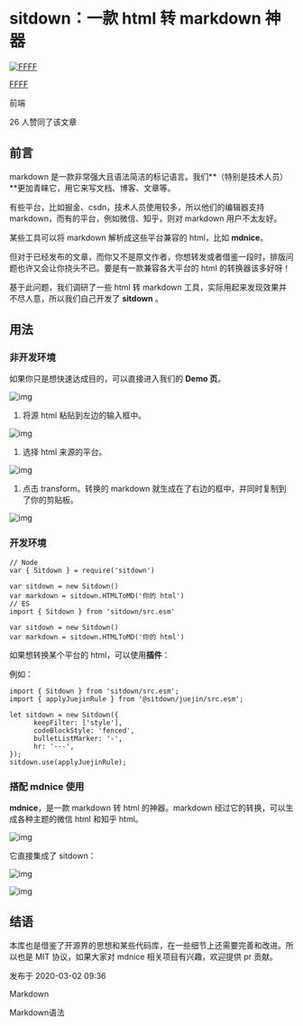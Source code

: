 # sitdown：一款 html 转 markdown 神器

[![FFFF](https://pic2.zhimg.com/v2-824bb3f896903ea749324bda44da40bf_xs.jpg?source=172ae18b)](https://www.zhihu.com/people/xu-yun-feng-32)

[FFFF](https://www.zhihu.com/people/xu-yun-feng-32)

前端



26 人赞同了该文章

## **前言**

markdown 是一款非常强大且语法简洁的标记语言。我们**（特别是技术人员）**更加青睐它，用它来写文档、博客、文章等。

有些平台，比如掘金、csdn，技术人员使用较多，所以他们的编辑器支持 markdown，而有的平台，例如微信、知乎，则对 markdown 用户不太友好。

某些工具可以将 markdown 解析成这些平台兼容的 html，比如 **mdnice**。

但对于已经发布的文章，而你又不是原文作者，你想转发或者借鉴一段时，排版问题也许又会让你挠头不已。要是有一款兼容各大平台的 html 的转换器该多好呀！

基于此问题，我们调研了一些 html 转 markdown 工具，实际用起来发现效果并不尽人意，所以我们自己开发了 **sitdown** 。

## **用法**

### **非开发环境**

如果你只是想快速达成目的，可以直接进入我们的 **Demo 页**。

![img](https://pic3.zhimg.com/80/v2-b5c249d31df6740016d10fcd94bc8066_720w.jpg)

1. 将源 html 粘贴到左边的输入框中。

![img](https://pic1.zhimg.com/80/v2-13c02faa4c0764af3eb0ac4be3bf28ac_720w.jpg)



1. 选择 html 来源的平台。

![img](https://pic1.zhimg.com/80/v2-a974037627bf93251b18c3b088bd131c_720w.png)



1. 点击 transform。转换的 markdown 就生成在了右边的框中，并同时复制到了你的剪贴板。

![img](https://pic2.zhimg.com/80/v2-207c91bf7aa5de2fb215a7e273a19e7d_720w.jpg)



### **开发环境**

```text
// Node
var { Sitdown } = require('sitdown')

var sitdown = new Sitdown()
var markdown = sitdown.HTMLToMD('你的 html')
// ES
import { Sitdown } from 'sitdown/src.esm'

var sitdown = new Sitdown()
var markdown = sitdown.HTMLToMD('你的 html')
```

如果想转换某个平台的 html，可以使用**插件**：

例如：

```text
import { Sitdown } from 'sitdown/src.esm';
import { applyJuejinRule } from '@sitdown/juejin/src.esm';

let sitdown = new Sitdown({
      keepFilter: ['style'],
      codeBlockStyle: 'fenced',
      bulletListMarker: '-',
      hr: '---',
});
sitdown.use(applyJuejinRule);
```

### **搭配 mdnice 使用**

**mdnice**，是一款 markdown 转 html 的神器。markdown 经过它的转换，可以生成各种主题的微信 html 和知乎 html。

![img](https://pic1.zhimg.com/80/v2-230ed15fb65d429d79f240b47c9fbf48_720w.jpg)



它直接集成了 sitdown：

![img](https://pic1.zhimg.com/80/v2-38d7a09cdd57ce916b26fed7e70fb9d0_720w.jpg)



![img](https://pic3.zhimg.com/80/v2-2f03805331099f1b1737746089b03d0e_720w.jpg)

## **结语**

本库也是借鉴了开源界的思想和某些代码库，在一些细节上还需要完善和改进。所以也是 MIT 协议，如果大家对 mdnice 相关项目有兴趣，欢迎提供 pr 贡献。

发布于 2020-03-02 09:36

Markdown

Markdown语法